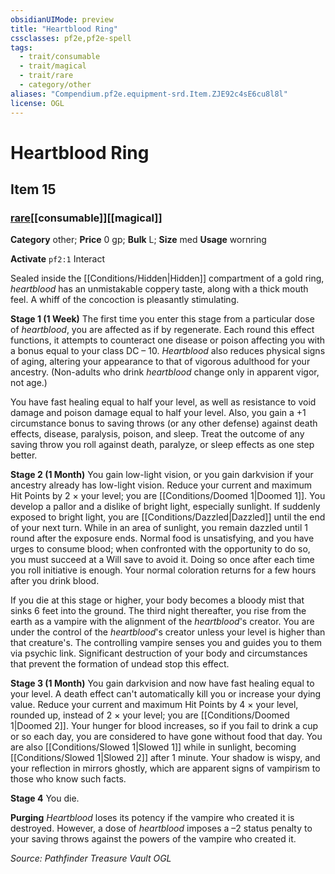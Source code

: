 ```yaml
---
obsidianUIMode: preview
title: "Heartblood Ring"
cssclasses: pf2e,pf2e-spell
tags:
  - trait/consumable
  - trait/magical
  - trait/rare
  - category/other
aliases: "Compendium.pf2e.equipment-srd.Item.ZJE92c4sE6cu8l8l"
license: OGL
---
```

# Heartblood Ring
## Item 15
### [rare](rare "Rare Rarity Trait")[[consumable]][[magical]]

**Category** other; 
**Price** 0 gp; 
**Bulk** L; **Size** med
**Usage** wornring

**Activate** `pf2:1` Interact

Sealed inside the [[Conditions/Hidden|Hidden]] compartment of a gold ring, _heartblood_ has an unmistakable coppery taste, along with a thick mouth feel. A whiff of the concoction is pleasantly stimulating.

**Stage 1 (1 Week)** The first time you enter this stage from a particular dose of _heartblood_, you are affected as if by regenerate. Each round this effect functions, it attempts to counteract one disease or poison affecting you with a bonus equal to your class DC – 10. _Heartblood_ also reduces physical signs of aging, altering your appearance to that of vigorous adulthood for your ancestry. (Non-adults who drink _heartblood_ change only in apparent vigor, not age.)

You have fast healing equal to half your level, as well as resistance to void damage and poison damage equal to half your level. Also, you gain a +1 circumstance bonus to saving throws (or any other defense) against death effects, disease, paralysis, poison, and sleep. Treat the outcome of any saving throw you roll against death, paralyze, or sleep effects as one step better.

**Stage 2 (1 Month)** You gain low-light vision, or you gain darkvision if your ancestry already has low-light vision. Reduce your current and maximum Hit Points by 2 × your level; you are [[Conditions/Doomed 1|Doomed 1]]. You develop a pallor and a dislike of bright light, especially sunlight. If suddenly exposed to bright light, you are [[Conditions/Dazzled|Dazzled]] until the end of your next turn. While in an area of sunlight, you remain dazzled until 1 round after the exposure ends. Normal food is unsatisfying, and you have urges to consume blood; when confronted with the opportunity to do so, you must succeed at a Will save to avoid it. Doing so once after each time you roll initiative is enough. Your normal coloration returns for a few hours after you drink blood.

If you die at this stage or higher, your body becomes a bloody mist that sinks 6 feet into the ground. The third night thereafter, you rise from the earth as a vampire with the alignment of the _heartblood_'s creator. You are under the control of the _heartblood_'s creator unless your level is higher than that creature's. The controlling vampire senses you and guides you to them via psychic link. Significant destruction of your body and circumstances that prevent the formation of undead stop this effect.

**Stage 3 (1 Month)** You gain darkvision and now have fast healing equal to your level. A death effect can't automatically kill you or increase your dying value. Reduce your current and maximum Hit Points by 4 × your level, rounded up, instead of 2 × your level; you are [[Conditions/Doomed 1|Doomed 2]]. Your hunger for blood increases, so if you fail to drink a cup or so each day, you are considered to have gone without food that day. You are also [[Conditions/Slowed 1|Slowed 1]] while in sunlight, becoming [[Conditions/Slowed 1|Slowed 2]] after 1 minute. Your shadow is wispy, and your reflection in mirrors ghostly, which are apparent signs of vampirism to those who know such facts.

**Stage 4** You die.

**Purging** _Heartblood_ loses its potency if the vampire who created it is destroyed. However, a dose of _heartblood_ imposes a –2 status penalty to your saving throws against the powers of the vampire who created it.

*Source: Pathfinder Treasure Vault*
*OGL*